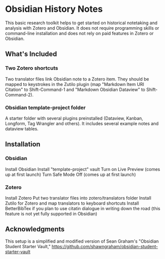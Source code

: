 # Obsidian History Notes
This basic research toolkit helps to get started on historical notetaking and analysis with Zotero and Obsidian. It does not require programming skills or command-line installation and does not rely on paid features in Zotero or Obsidian.
## What's Included
### Two Zotero shortcuts
Two translator files link Obsidian note to a Zotero item. They should be mapped to keystrokes in the Zutilo plugin (map "Markdown Item URI Citation" to Shift-Command-1 and "Markdown Obsidian Dataview" to Shift-Command-2).
### Obsidian template-project folder
A starter folder with several plugins preinstalled (Dataview, Kanban, Longform, Tag Wrangler and others). It includes several example notes and dataview tables.
## Installation
### Obsidian
Install Obsidian
Install "template-project" vault
Turn on Live Preview (comes up at first launch)
Turn Safe Mode Off (comes up at first launch)
### Zotero
Install Zotero
Put two translator files into zotero/translators folder
Install Zutilo for Zotero and map translators to keyboard shortcuts
Install BetterBibTex if you plan to use citatin dialogue in writing down the road (this feature is not yet fully supported in Obsidian)
## Acknowledgments
This setup is a simplified and modified version of Sean Graham's "Obsidian Student Starter Vault," https://github.com/shawngraham/obsidian-student-starter-vault
